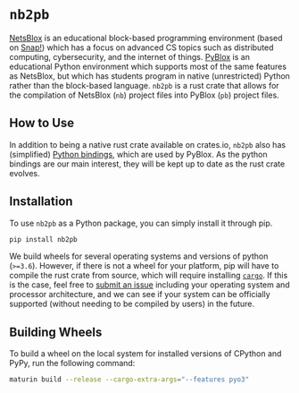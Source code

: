 # `nb2pb`

[NetsBlox](https://netsblox.org/) is an educational block-based programming environment (based on [Snap!](https://snap.berkeley.edu/)) which has a focus on advanced CS topics such as distributed computing, cybersecurity, and the internet of things.
[PyBlox](https://github.com/dragazo/PyBlox) is an educational Python environment which supports most of the same features as NetsBlox, but which has students program in native (unrestricted) Python rather than the block-based language.
`nb2pb` is a rust crate that allows for the compilation of NetsBlox (`nb`) project files into PyBlox (`pb`) project files.

## How to Use

In addition to being a native rust crate available on crates.io, `nb2pb` also has (simplified) [Python bindings](https://pypi.org/project/nb2pb/), which are used by PyBlox.
As the python bindings are our main interest, they will be kept up to date as the rust crate evolves.

## Installation

To use `nb2pb` as a Python package, you can simply install it through pip.

```sh
pip install nb2pb
```

We build wheels for several operating systems and versions of python (`>=3.6`).
However, if there is not a wheel for your platform, pip will have to compile the rust crate from source, which will require installing [`cargo`](https://doc.rust-lang.org/cargo/getting-started/installation.html).
If this is the case, feel free to [submit an issue](https://github.com/dragazo/nb2pb/issues/new) including your operating system and processor architecture, and we can see if your system can be officially supported (without needing to be compiled by users) in the future.

## Building Wheels

To build a wheel on the local system for installed versions of CPython and PyPy, run the following command:

```sh
maturin build --release --cargo-extra-args="--features pyo3"
```
